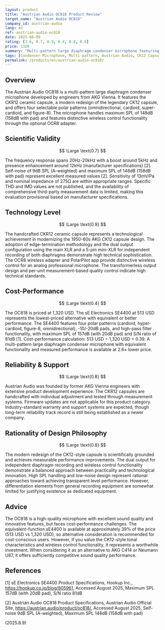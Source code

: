 ```yaml
---
layout: product
title: "Austrian Audio OC818 Product Review"
target_name: "Austrian Audio OC818"
company_id: austrian-audio
lang: en
ref: austrian-audio-oc818
date: 2025-08-09
rating: [3.6, 0.7, 0.9, 0.4, 0.8, 0.8]
price: 1320
summary: "Multi-pattern large diaphragm condenser microphone featuring CK12-style capsule. Offers excellent sound quality and innovative wireless control functionality, but faces cost-performance challenges."
tags: [Condenser Microphone, Multi-pattern, Austrian Audio, CK12 Capsule, Professional Equipment]
permalink: /products/en/austrian-audio-oc818/
---
```


## Overview

The Austrian Audio OC818 is a multi-pattern large diaphragm condenser microphone developed by engineers from AKG Vienna. It features the CKR12 ceramic capsule, a modern redesign of the legendary CK12 capsule, and offers four selectable polar patterns (omnidirectional, cardioid, super-cardioid, and figure-8). The microphone handles maximum SPL of 148dB (158dB with pad) and features distinctive wireless control functionality through the optional OCR8 adapter.

## Scientific Validity

$$ \Large \text{0.7} $$

The frequency response spans 20Hz-20kHz with a boost around 5kHz and presence enhancement around 12kHz (manufacturer specifications) [2]. Self-noise of 9dB SPL (A-weighted) and maximum SPL of 148dB (158dB with pad) represent excellent measured values [2]. Sensitivity of 13mV/Pa and nominal impedance of 275Ω are within appropriate ranges. Specific THD and IMD values are not published, and the availability of comprehensive third-party measurement data is limited, making this evaluation provisional based on manufacturer specifications.

## Technology Level

$$ \Large \text{0.9} $$

The handcrafted CKR12 ceramic capsule represents a technological achievement in modernizing the 1950-60s AKG CK12 capsule design. The adoption of edge-termination methodology and the dual output configuration using the main XLR and a 5-pin mini-XLR for independent recording of both diaphragms demonstrate high technical sophistication. The OCR8 wireless adapter and PolarPilot app provide distinctive wireless control for an analog professional microphone. The transformerless output design and per-unit measurement-based quality control indicate high technical standards.

## Cost-Performance

$$ \Large \text{0.4} $$

The OC818 is priced at 1,320 USD. The sE Electronics SE4400 at 513 USD represents the lowest-priced alternative with equivalent or better performance. The SE4400 features four polar patterns (cardioid, hyper-cardioid, figure-8, omnidirectional), -10/-20dB pads, and high-pass filter functionality, with maximum SPL of 157dB (with 20dB pad) and S/N ratio of 81dB [1]. Cost-performance calculation: 513 USD ÷ 1,320 USD = 0.39. A multi-pattern large diaphragm condenser microphone with equivalent functionality and measured performance is available at 2.6× lower price.

## Reliability & Support

$$ \Large \text{0.8} $$

Austrian Audio was founded by former AKG Vienna engineers with extensive product development experience. The CKR12 capsules are handcrafted with individual adjustment and tested through measurement systems. Firmware updates are not applicable for this product category. Industry-standard warranty and support systems are expected, though long-term reliability track record is still being established as a newer company.

## Rationality of Design Philosophy

$$ \Large \text{0.8} $$

The modern redesign of the CK12-style capsule is scientifically grounded and achieves measurable performance improvements. The dual output for independent diaphragm recording and wireless control functionality demonstrate a balanced approach between practicality and technological innovation. High SPL handling and low-noise design represent rational approaches toward achieving transparent level performance. However, differentiation elements from general recording equipment are somewhat limited for justifying existence as dedicated equipment.

## Advice

The OC818 is a high-quality microphone with excellent sound quality and innovative features, but faces cost-performance challenges. The equivalent-function sE4400 is available at approximately 39% of the price (513 USD vs 1,320 USD), so alternative consideration is recommended for cost-conscious users. However, if you value the CK12-style tonal characteristics and wireless control functionality, it represents a worthwhile investment. When considering it as an alternative to AKG C414 or Neumann U87, it offers sufficiently competitive sound quality performance.

## References

[1] sE Electronics SE4400 Product Specifications, Hookup Inc., https://hookup.co.jp/blog/805961, Accessed August 2025, Maximum SPL 157dB (with 20dB pad), S/N ratio 81dB

[2] Austrian Audio OC818 Product Specifications, Austrian Audio Official Site, https://austrian.audio/product/oc818/, Accessed August 2025, Self-noise 9dB SPL (A-weighted), Maximum SPL 148dB (158dB with pad)

(2025.8.9)